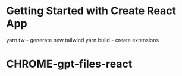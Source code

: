 # Getting Started with Create React App

yarn tw - generate new tailwind
yarn build - create extensions

# CHROME-gpt-files-react
